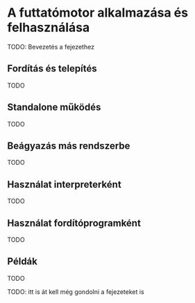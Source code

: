 A futtatómotor alkalmazása és felhasználása
===========================================

TODO: Bevezetés a fejezethez

Fordítás és telepítés
---------------------

TODO

Standalone működés
------------------

TODO

Beágyazás más rendszerbe
------------------------

TODO

Használat interpreterként
-------------------------

TODO

Használat fordítóprogramként
----------------------------

TODO

Példák
------

TODO

TODO: itt is át kell még gondolni a fejezeteket is
